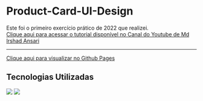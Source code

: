 # Product-Card-UI-Design

Este foi o primeiro exercício prático de 2022 que realizei. <br>
<a href="https://www.youtube.com/watch?v=jUByQLfakJ8">Clique aqui para acessar o tutorial disponível no Canal do Youtube de Md Irshad Ansari</a><br>
<hr>
<a href="https://guilherme-rsm.github.io/Product-Card-UI-Design/">Clique aqui para visualizar no Github Pages</a>

<h2>Tecnologias Utilizadas</h2>
<div style= wrap:no-wrap;>
<img src="https://camo.githubusercontent.com/d63d473e728e20a286d22bb2226a7bf45a2b9ac6c72c59c0e61e9730bfe4168c/68747470733a2f2f696d672e736869656c64732e696f2f62616467652f48544d4c352d4533344632363f7374796c653d666f722d7468652d6261646765266c6f676f3d68746d6c35266c6f676f436f6c6f723d7768697465">
<img src="https://camo.githubusercontent.com/3a0f693cfa032ea4404e8e02d485599bd0d192282b921026e89d271aaa3d7565/68747470733a2f2f696d672e736869656c64732e696f2f62616467652f435353332d3135373242363f7374796c653d666f722d7468652d6261646765266c6f676f3d63737333266c6f676f436f6c6f723d7768697465">
</div>
